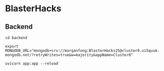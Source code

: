 # BlasterHacks
## Backend
```cd backend```

```export MONGODB_URL="mongodb+srv://morganfong:BlasterHacks25@cluster0.ui5qusm.mongodb.net/?retryWrites=true&w=majority&appName=Cluster0"```

```uvicorn app:app --reload```
